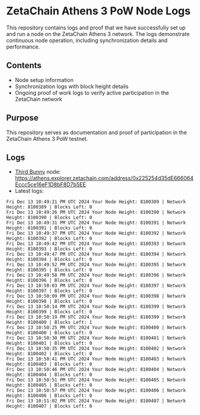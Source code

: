 # ZetaChain Athens 3 PoW Node Logs
This repository contains logs and proof that we have successfully set up and run a node on the ZetaChain Athens 3 network. The logs demonstrate continuous node operation, including synchronization details and performance.

## Contents
- Node setup information
- Synchronization logs with block height details
- Ongoing proof of work logs to verify active participation in the ZetaChain network

## Purpose
This repository serves as documentation and proof of participation in the ZetaChain Athens 3 PoW testnet.

## Logs

- [Third Bunny](https://thirdbunny.xyz/) node: https://athens.explorer.zetachain.com/address/0x225254d35dE666064Eccc5ce16eF1D8bF8D7b5EE
- Latest logs:
```
Fri Dec 13 10:49:21 PM UTC 2024 Your Node Height: 8100389 | Network Height: 8100389 | Blocks Left: 0
Fri Dec 13 10:49:26 PM UTC 2024 Your Node Height: 8100390 | Network Height: 8100390 | Blocks Left: 0
Fri Dec 13 10:49:31 PM UTC 2024 Your Node Height: 8100391 | Network Height: 8100391 | Blocks Left: 0
Fri Dec 13 10:49:37 PM UTC 2024 Your Node Height: 8100392 | Network Height: 8100392 | Blocks Left: 0
Fri Dec 13 10:49:42 PM UTC 2024 Your Node Height: 8100393 | Network Height: 8100393 | Blocks Left: 0
Fri Dec 13 10:49:47 PM UTC 2024 Your Node Height: 8100394 | Network Height: 8100394 | Blocks Left: 0
Fri Dec 13 10:49:52 PM UTC 2024 Your Node Height: 8100395 | Network Height: 8100395 | Blocks Left: 0
Fri Dec 13 10:49:58 PM UTC 2024 Your Node Height: 8100396 | Network Height: 8100396 | Blocks Left: 0
Fri Dec 13 10:50:03 PM UTC 2024 Your Node Height: 8100397 | Network Height: 8100397 | Blocks Left: 0
Fri Dec 13 10:50:09 PM UTC 2024 Your Node Height: 8100398 | Network Height: 8100398 | Blocks Left: 0
Fri Dec 13 10:50:14 PM UTC 2024 Your Node Height: 8100399 | Network Height: 8100399 | Blocks Left: 0
Fri Dec 13 10:50:19 PM UTC 2024 Your Node Height: 8100399 | Network Height: 8100400 | Blocks Left: 1
Fri Dec 13 10:50:25 PM UTC 2024 Your Node Height: 8100400 | Network Height: 8100400 | Blocks Left: 0
Fri Dec 13 10:50:30 PM UTC 2024 Your Node Height: 8100401 | Network Height: 8100401 | Blocks Left: 0
Fri Dec 13 10:50:35 PM UTC 2024 Your Node Height: 8100402 | Network Height: 8100402 | Blocks Left: 0
Fri Dec 13 10:50:41 PM UTC 2024 Your Node Height: 8100403 | Network Height: 8100403 | Blocks Left: 0
Fri Dec 13 10:50:46 PM UTC 2024 Your Node Height: 8100404 | Network Height: 8100404 | Blocks Left: 0
Fri Dec 13 10:50:51 PM UTC 2024 Your Node Height: 8100405 | Network Height: 8100405 | Blocks Left: 0
Fri Dec 13 10:50:57 PM UTC 2024 Your Node Height: 8100406 | Network Height: 8100406 | Blocks Left: 0
Fri Dec 13 10:51:02 PM UTC 2024 Your Node Height: 8100407 | Network Height: 8100407 | Blocks Left: 0
```
